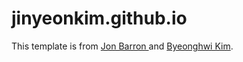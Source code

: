 # jinyeonkim.github.io
This template is from <a href="https://jonbarron.info/">Jon Barron </a> and <a href="https://bhkim94.github.io/">Byeonghwi Kim</a>.
